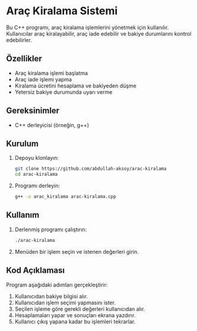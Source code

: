 # Araç Kiralama Sistemi

Bu C++ programı, araç kiralama işlemlerini yönetmek için kullanılır. Kullanıcılar araç kiralayabilir, araç iade edebilir ve bakiye durumlarını kontrol edebilirler.

## Özellikler

- Araç kiralama işlemi başlatma
- Araç iade işlemi yapma
- Kiralama ücretini hesaplama ve bakiyeden düşme
- Yetersiz bakiye durumunda uyarı verme

## Gereksinimler

- C++ derleyicisi (örneğin, g++)

## Kurulum

1. Depoyu klonlayın:
    ```sh
    git clone https://github.com/abdullah-aksoy/arac-kiralama
    cd arac-kiralama
    ```

2. Programı derleyin:
    ```sh
    g++ -o arac_kiralama arac-kiralama.cpp
    ```

## Kullanım

1. Derlenmiş programı çalıştırın:
    ```sh
    ./arac-kiralama
    ```

2. Menüden bir işlem seçin ve istenen değerleri girin.

## Kod Açıklaması

Program aşağıdaki adımları gerçekleştirir:

1. Kullanıcıdan bakiye bilgisi alır.
2. Kullanıcıdan işlem seçimi yapmasını ister.
3. Seçilen işleme göre gerekli değerleri kullanıcıdan alır.
4. Hesaplamaları yapar ve sonuçları ekrana yazdırır.
5. Kullanıcı çıkış yapana kadar bu işlemleri tekrarlar.
